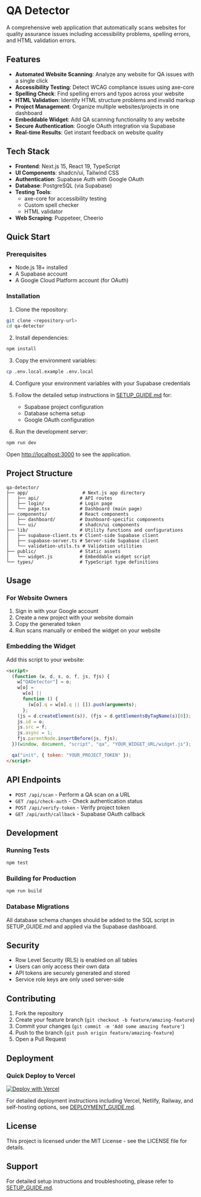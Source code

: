 # QA Detector

A comprehensive web application that automatically scans websites for quality assurance issues including accessibility problems, spelling errors, and HTML validation errors.

## Features

- **Automated Website Scanning**: Analyze any website for QA issues with a single click
- **Accessibility Testing**: Detect WCAG compliance issues using axe-core
- **Spelling Check**: Find spelling errors and typos across your website
- **HTML Validation**: Identify HTML structure problems and invalid markup
- **Project Management**: Organize multiple websites/projects in one dashboard
- **Embeddable Widget**: Add QA scanning functionality to any website
- **Secure Authentication**: Google OAuth integration via Supabase
- **Real-time Results**: Get instant feedback on website quality

## Tech Stack

- **Frontend**: Next.js 15, React 19, TypeScript
- **UI Components**: shadcn/ui, Tailwind CSS
- **Authentication**: Supabase Auth with Google OAuth
- **Database**: PostgreSQL (via Supabase)
- **Testing Tools**:
  - axe-core for accessibility testing
  - Custom spell checker
  - HTML validator
- **Web Scraping**: Puppeteer, Cheerio

## Quick Start

### Prerequisites

- Node.js 18+ installed
- A Supabase account
- A Google Cloud Platform account (for OAuth)

### Installation

1. Clone the repository:

```bash
git clone <repository-url>
cd qa-detector
```

2. Install dependencies:

```bash
npm install
```

3. Copy the environment variables:

```bash
cp .env.local.example .env.local
```

4. Configure your environment variables with your Supabase credentials

5. Follow the detailed setup instructions in [SETUP_GUIDE.md](./SETUP_GUIDE.md) for:

   - Supabase project configuration
   - Database schema setup
   - Google OAuth configuration

6. Run the development server:

```bash
npm run dev
```

Open [http://localhost:3000](http://localhost:3000) to see the application.

## Project Structure

```
qa-detector/
├── app/                    # Next.js app directory
│   ├── api/               # API routes
│   ├── login/             # Login page
│   └── page.tsx           # Dashboard (main page)
├── components/            # React components
│   ├── dashboard/         # Dashboard-specific components
│   └── ui/                # shadcn/ui components
├── lib/                   # Utility functions and configurations
│   ├── supabase-client.ts # Client-side Supabase client
│   ├── supabase-server.ts # Server-side Supabase client
│   └── validation-utils.ts # Validation utilities
├── public/                # Static assets
│   └── widget.js          # Embeddable widget script
└── types/                 # TypeScript type definitions
```

## Usage

### For Website Owners

1. Sign in with your Google account
2. Create a new project with your website domain
3. Copy the generated token
4. Run scans manually or embed the widget on your website

### Embedding the Widget

Add this script to your website:

```html
<script>
  (function (w, d, s, o, f, js, fjs) {
    w["QADetector"] = o;
    w[o] =
      w[o] ||
      function () {
        (w[o].q = w[o].q || []).push(arguments);
      };
    (js = d.createElement(s)), (fjs = d.getElementsByTagName(s)[0]);
    js.id = o;
    js.src = f;
    js.async = 1;
    fjs.parentNode.insertBefore(js, fjs);
  })(window, document, "script", "qa", "YOUR_WIDGET_URL/widget.js");

  qa("init", { token: "YOUR_PROJECT_TOKEN" });
</script>
```

## API Endpoints

- `POST /api/scan` - Perform a QA scan on a URL
- `GET /api/check-auth` - Check authentication status
- `POST /api/verify-token` - Verify project token
- `GET /api/auth/callback` - Supabase OAuth callback

## Development

### Running Tests

```bash
npm test
```

### Building for Production

```bash
npm run build
```

### Database Migrations

All database schema changes should be added to the SQL script in SETUP_GUIDE.md and applied via the Supabase dashboard.

## Security

- Row Level Security (RLS) is enabled on all tables
- Users can only access their own data
- API tokens are securely generated and stored
- Service role keys are only used server-side

## Contributing

1. Fork the repository
2. Create your feature branch (`git checkout -b feature/amazing-feature`)
3. Commit your changes (`git commit -m 'Add some amazing feature'`)
4. Push to the branch (`git push origin feature/amazing-feature`)
5. Open a Pull Request

## Deployment

### Quick Deploy to Vercel

[![Deploy with Vercel](https://vercel.com/button)](https://vercel.com/new/clone?repository-url=https://github.com/yourusername/qa-detector&env=NEXTAUTH_URL,NEXTAUTH_SECRET,NEXT_PUBLIC_SUPABASE_URL,NEXT_PUBLIC_SUPABASE_ANON_KEY,SUPABASE_SERVICE_ROLE_KEY,NEXT_PUBLIC_APP_URL)

For detailed deployment instructions including Vercel, Netlify, Railway, and self-hosting options, see [DEPLOYMENT_GUIDE.md](./DEPLOYMENT_GUIDE.md).

## License

This project is licensed under the MIT License - see the LICENSE file for details.

## Support

For detailed setup instructions and troubleshooting, please refer to [SETUP_GUIDE.md](./SETUP_GUIDE.md).
